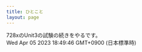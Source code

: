 ```yaml
---
title: ひとこと
layout: page
---
```

<div class="box" dt="1680688186813">
  728xのUnit3の試験の続きをやるです。
  <div class="content is-small">Wed Apr 05 2023 18:49:46 GMT+0900 (日本標準時)</div>
</div>